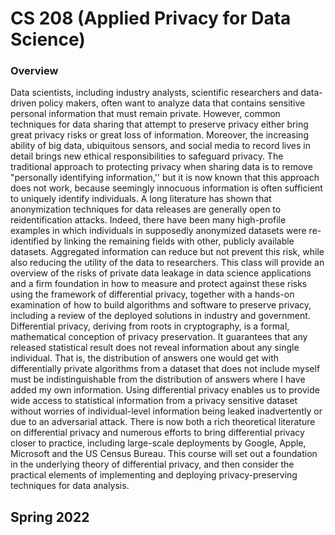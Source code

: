 # CS 208 (Applied Privacy for Data Science)

### Overview

Data scientists, including industry analysts, scientific researchers and data-driven policy makers,
often want to analyze data that contains sensitive personal information that must remain private.
However, common techniques for data sharing that attempt to preserve privacy either bring
great privacy risks or great loss of information. Moreover, the increasing ability of big data,
ubiquitous sensors, and social media to record lives in detail brings new ethical responsibilities
to safeguard privacy.
The traditional approach to protecting privacy when sharing data is to remove "personally
identifying information,'' but it is now known that this approach does not work, because
seemingly innocuous information is often sufficient to uniquely identify individuals. A long
literature has shown that anonymization techniques for data releases are generally open to
reidentification attacks. Indeed, there have been many high-profile examples in which
individuals in supposedly anonymized datasets were re-identified by linking the remaining fields
with other, publicly available datasets. Aggregated information can reduce but not prevent this
risk, while also reducing the utility of the data to researchers.
This class will provide an overview of the risks of private data leakage in data science
applications and a firm foundation in how to measure and protect against these risks using the
framework of differential privacy, together with a hands-on examination of how to build
algorithms and software to preserve privacy, including a review of the deployed solutions in
industry and government.
Differential privacy, deriving from roots in cryptography, is a formal, mathematical conception of
privacy preservation. It guarantees that any released statistical result does not reveal
information about any single individual. That is, the distribution of answers one would get with
differentially private algorithms from a dataset that does not include myself must be
indistinguishable from the distribution of answers where I have added my own information.
Using differential privacy enables us to provide wide access to statistical information from a
privacy sensitive dataset without worries of individual-level information being leaked
inadvertently or due to an adversarial attack. There is now both a rich theoretical literature on
differential privacy and numerous efforts to bring differential privacy closer to practice, including
large-scale deployments by Google, Apple, Microsoft and the US Census Bureau. This course
will set out a foundation in the underlying theory of differential privacy, and then consider the
practical elements of implementing and deploying privacy-preserving techniques for data
analysis.


## Spring 2022




